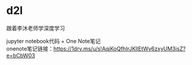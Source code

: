 # d2l
 跟着李沐老师学深度学习

jupyter notebook代码 + One Note笔记  
onenote笔记链接：https://1drv.ms/u/s!AqjKoQfhIrJKllEtWy6zxyUM3isZ?e=bCbW03
